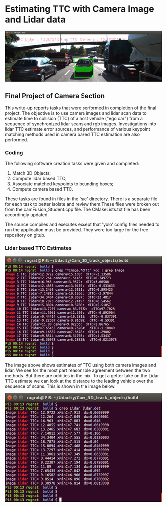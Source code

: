 # Estimating TTC with Camera Image and Lidar data

<img src="pngs.d/3DTrack.png" />


## Final Project of Camera Section
This write-up reports tasks that were performed in completion of the final project. The objective is to use camera images and lidar scan data to estimate time to collision (TTC) of a host vehicle ("ego car") from a sequence of synchronized lidar scans and rgb images. Investigations into lidar TTC estimate error sources, and performance of various keypoint matching methods used in camera based TTC estimation are also performed.

### Coding

The following software creation tasks were given and completed:

1. Match 3D Objects;
2. Compute lidar based TTC;
3. Associate matched keypoints to bounding boxes;
4. Compute camera based TTC.

These tasks are found in files in the 'src' directory. There is a separate file for each task to better isolate and review them.These files were broken out from the camFusion_Student.cpp file. The CMakeLists.txt file has been accordingly updated.

The source compiles and executes except that 'yolo' config files needed to run the application must be provided. They were too large for the free repository on gitub.


### Lidar based TTC Estimates

<img src="pngs.d/TTC-Cam-Lidar.png" />

The image above shows estimates of TTC using both camera images and lidar. We see for the most part reasonable agreement between the two methods. But there are oddities in the mix. To get a getter take on the Lidar TTC estimate we can look at the distance to the leading vehicle over the sequence of scans. This is shown in the image below.

<img src="pngs.d/Lidar-TTC.png" />






